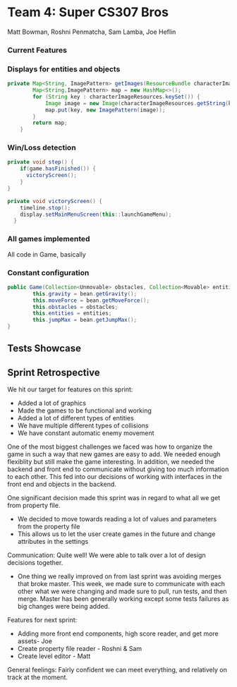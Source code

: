 # Team 4: Super CS307 Bros

Matt Bowman, Roshni Penmatcha, Sam Lamba, Joe Heflin

### Current Features

### Displays for entities and objects

```java
private Map<String, ImagePattern> getImages(ResourceBundle characterImageResources) {
        Map<String,ImagePattern> map = new HashMap<>();
        for (String key : characterImageResources.keySet()) {
            Image image = new Image(characterImageResources.getString(key));
            map.put(key, new ImagePattern(image));
        }
        return map;
    }
```

### Win/Loss detection
```java
private void step() {
    if(game.hasFinished()) {
      victoryScreen();
    }
}

private void victoryScreen() {
    timeline.stop();
    display.setMainMenuScreen(this::launchGameMenu);
  }
```

### All games implemented

All code in Game, basically


### Constant configuration
```java
public Game(Collection<Unmovable> obstacles, Collection<Movable> entities, double timeElapsed, GameBean bean) {
        this.gravity = bean.getGravity();
        this.moveForce = bean.getMoveForce();
        this.obstacles = obstacles;
        this.entities = entities;
        this.jumpMax = bean.getJumpMax();
}
```

## Tests Showcase 

## Sprint Retrospective

We hit our target for features on this sprint:
* Added a lot of graphics
* Made the games to be functional and working
* Added a lot of different types of entities
* We have multiple different types of collisions
* We have constant automatic enemy movement 

One of the most biggest challenges we faced was how to organize the game in such a way that new games are easy to add. We needed enough flexiblity but still make the game interesting. In addition, we needed the backend and front end to communicate without giving too much information to each other. This fed into our decisions of working with interfaces in the front end and objects in the backend. 

One significant decision made this sprint was in regard to what all we get from property file.
* We decided to move towards reading a lot of values and parameters from the property file
* This allows us to let the user create games in the future and change attributes in the settings

Communication: Quite well! We were able to talk over a lot of design decisions together. 
* One thing we really improved on from last sprint was avoiding merges that broke master. This week, we
made sure to communicate with each other what we were changing and made sure to pull, run tests, and then merge. Master has been generally working except some tests failures as big changes were being added. 

Features for next sprint:
* Adding more front end components, high score reader, and get more assets- Joe
* Create property file reader - Roshni & Sam
* Create level editor  - Matt

General feelings: Fairly confident we can meet everything, and relatively on track at the moment. 